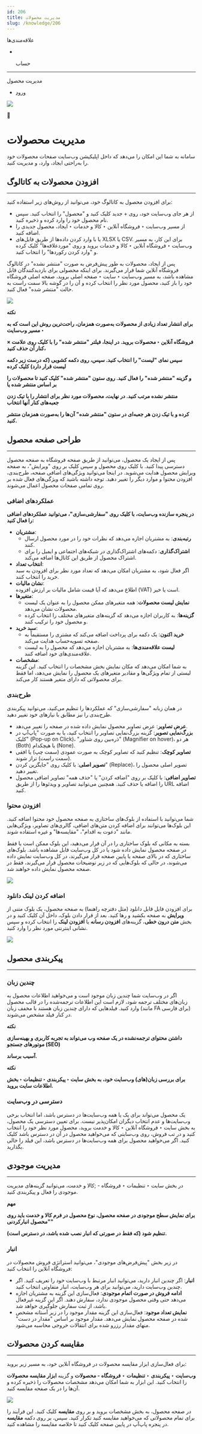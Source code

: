 ```yaml
---
id: 206
title: مدیریت محصولات
slug: /knowledge/206
---
```


 
  علاقه‌مندی‌ها
* [​](./206)

  حساب

---

 

مدیریت محصول

- [ورود](/web/login?redirect=/knowledge/article/206)

![](https://odoofarsi.com/web/image/2650?access_token=384f7e36-f943-4507-81ef-8e175d9df2ba)

📖

# مدیریت محصولات

سامانه به شما این امکان را می‌دهد که داخل اپلیکیشن وب‌سایت صفحات محصولات خود را به‌راحتی ایجاد، وارد، و مدیریت کنید.

## **افزودن محصولات به کاتالوگ**

---

برای افزودن محصول به کاتالوگ خود، می‌توانید از روش‌های زیر استفاده کنید:

* از هر جای وب‌سایت خود، روی + جدید کلیک کنید و "محصول" را انتخاب کنید. سپس نام محصول خود را وارد کرده و ذخیره کنید.
* از مسیر وب‌سایت ‣ فروشگاه آنلاین ‣ کالا و خدمات ‣ ایجاد، محصول جدیدی را اضافه کنید.
* یا با وارد کردن داده‌ها از طریق فایل‌های XLSX یا CSV. برای این کار، به مسیر وب‌سایت ‣ فروشگاه آنلاین ‣ کالا و خدمات بروید و روی "موردعلاقه‌ها" کلیک کرده و "وارد کردن رکوردها" را انتخاب کنید.

پس از ایجاد، محصولات به طور پیش‌فرض به صورت "منتشر نشده" در کاتالوگ فروشگاه آنلاین شما قرار می‌گیرند. برای اینکه محصولی برای بازدیدکنندگان قابل مشاهده باشد، به مسیر وب‌سایت ‣ سایت ‣ صفحه اصلی بروید، صفحه اصلی فروشگاه خود را باز کنید، محصول مورد نظر را انتخاب کرده و آن را در گوشه بالا سمت راست به حالت "منتشر شده" فعال کنید.

![](https://odoofarsi.com/web/image/2791-e378e5a0/image.png?access_token=a77620cb-913f-45df-8b8c-be25cb2697cb)

**نکته**

**برای انتشار تعداد زیادی از محصولات به‌صورت همزمان، راحت‌ترین روش این است که به مسیر وب‌سایت ‣**

**فروشگاه آنلاین ‣ محصولات بروید. در اینجا، فیلتر "منتشر شده" را با کلیک روی علامت × کنار آن حذف کنید،**

**سپس نمای "لیست" را انتخاب کنید. سپس، روی دکمه کشویی (که درست زیر دکمه لیست قرار دارد) کلیک کرده**

**و گزینه "منتشر شده" را فعال کنید. روی ستون "منتشر شده" کلیک کنید تا محصولات را بر اساس منتشر شده یا**

**منتشر نشده مرتب کنید. در نهایت، محصولات مورد نظر برای انتشار را با تیک زدن جعبه‌های کنار آنها انتخاب**

**کرده و با تیک زدن هر جعبه‌ای در ستون "منتشر شده" آن‌ها را به‌صورت همزمان منتشر کنید.**

## **طراحی صفحه محصول**

---

پس از ایجاد یک محصول، می‌توانید از طریق صفحه فروشگاه به صفحه محصول دسترسی پیدا کنید. با کلیک روی محصول و سپس کلیک بر روی "ویرایش"، به صفحه ویرایش محصول هدایت می‌شوید. در اینجا می‌توانید ویژگی‌های اضافی صفحه، طرح‌بندی، افزودن محتوا و موارد دیگر را تغییر دهید. توجه داشته باشید که ویژگی‌های فعال شده بر روی تمامی صفحات محصول اعمال می‌شوند.

### **عملکردهای اضافی**

**در پنجره سازنده وب‌سایت، با کلیک روی "سفارشی‌سازی"، می‌توانید عملکردهای اضافی را فعال کنید:**

* **مشتریان**:
  + **رتبه‌بندی**: به مشتریان اجازه می‌دهد که نظرات خود را در مورد محصول ارسال کنند.
  + **اشتراک‌گذاری**: دکمه‌های اشتراک‌گذاری در شبکه‌های اجتماعی و ایمیل را برای اشتراک محصول از طریق این کانال‌ها اضافه می‌کند.
* **انتخاب تعداد**:  
  اگر فعال شود، به مشتریان امکان می‌دهد که تعداد مورد نظر برای افزودن به سبد خرید را انتخاب کنند.
* **نشان مالیات**:  
  اطلاع می‌دهد که آیا قیمت شامل مالیات بر ارزش افزوده (VAT) است یا خیر.
* **متغیرها**:
  + **نمایش لیست محصولات**: همه متغیرهای ممکن محصول را به عنوان یک لیست محصولات نشان می‌دهد.
  + **گزینه‌ها**: به کاربران اجازه می‌دهد که گزینه‌های متغیرهای مختلف را انتخاب کرده و محصول خود را ترکیب کنند.
* **سبد خرید**:
  + **خرید اکنون**: یک دکمه برای پرداخت اضافه می‌کند که مشتری را مستقیماً به صفحه تسویه‌حساب هدایت می‌کند.
  + **لیست علاقه‌مندی‌ها**: به مشتریان اجازه می‌دهد که محصول را به لیست علاقه‌مندی‌های خود اضافه کنند.
* **مشخصات**:  
  به شما امکان می‌دهد که مکان نمایش بخش مشخصات را انتخاب کنید. این گزینه لیستی از تمام ویژگی‌ها و مقادیر متغیرهای یک محصول را نمایش می‌دهد، اما فقط برای محصولاتی که دارای متغیر هستند کار می‌کند.

### **طرح‌بندی**

در همان زبانه "سفارشی‌سازی" که عملکردها را تنظیم می‌کنید، می‌توانید پیکربندی طرح‌بندی را نیز مطابق با نیازهای خود تغییر دهید.

* **عرض تصاویر**: عرض تصاویر محصول نمایش داده شده در صفحه را تغییر می‌دهد.
* **بزرگ‌نمایی تصویر**: گزینه بزرگ‌نمایی تصاویر را انتخاب کنید، یا به صورت "پاپ‌آپ در کلیک" (Pop-up on Click)، "ذره‌بین روی شناور" (Magnifier on hover)، هر دو (Both) یا هیچکدام (None).
* **تصاویر کوچک**: تنظیم کنید که تصاویر کوچک به صورت عمودی (سمت چپ) یا افقی (سمت راست) تراز شوند.
* **تصویر اصلی**: با کلیک روی "جایگزین کردن" (Replace)، تصویر اصلی محصول را تغییر دهید.
* **تصاویر اضافی**: با کلیک بر روی "اضافه کردن" یا "حذف همه" تصاویر اضافی محصول را اضافه یا حذف کنید. همچنین می‌توانید تصاویر و ویدئوها را از طریق URL اضافه کنید.

### **افزودن محتوا**

شما می‌توانید با استفاده از بلوک‌های ساختاری به صفحه محصول خود محتوا اضافه کنید. این بلوک‌ها می‌توانند برای اضافه کردن متن‌های اضافی، گالری‌های تصاویر، ویژگی‌هایی مانند "دعوت به اقدام"، "مقایسه‌ها" و غیره استفاده شوند.

بسته به مکانی که بلوک ساختاری را در آن قرار می‌دهید، این بلوک ممکن است یا فقط در صفحه محصول نمایش داده شود یا در کل وب‌سایت قابل مشاهده باشد. بلوک‌های ساختاری که در بالای صفحه یا پایین صفحه قرار می‌گیرند، در کل وب‌سایت نمایش داده می‌شوند، در حالی که بلوک‌هایی که در زیر توضیحات محصول قرار می‌گیرند، فقط در صفحه محصول نمایش داده خواهند شد.

![](https://odoofarsi.com/web/image/2810-4b91d5d8/image.png?access_token=40635584-bf26-4770-b0a5-41892ec8a218)

### **اضافه کردن لینک دانلود**

برای افزودن فایل قابل دانلود (مثل دفترچه راهنما) به صفحه محصول، یک بلوک متنی از **ویرایش** به صفحه بکشید و رها کنید. بعد از قرار دادن بلوک، داخل آن کلیک کنید و در بخش **متن درون خطی**، گزینه‌های **افزودن رسانه** یا **افزودن لینک** را انتخاب کرده و سپس نشانی اینترنتی مورد نظر را وارد کنید.

![](https://odoofarsi.com/web/image/2817-61fadff9/image.png?access_token=6c77eec0-1960-4732-895a-8bdd80615e20)

## **پیکربندی محصول**

---

### **چندین زبان**

اگر در وب‌سایت شما چندین زبان موجود است و می‌خواهید اطلاعات محصول به زبان‌های مختلف ترجمه شود، لازم است این اطلاعات ترجمه‌شده را در قالب محصول وارد کنید. فیلدهایی که دارای چندین زبان هستند با مخفف زبان (مانند FA برای فارسی) در کنار فیلد مشخص می‌شوند.

**نکته**

**داشتن محتوای ترجمه‌نشده در یک صفحه وب می‌تواند به تجربه کاربری و بهینه‌سازی موتورهای جستجو (SEO)**

**آسیب برساند.**

**نکته**

**برای بررسی زبان(های) وب‌سایت خود، به بخش سایت ‣ پیکربندی ‣ تنظیمات ‣ بخش اطلاعات سایت بروید.**

### **دسترسی در وب‌سایت**

یک محصول می‌تواند برای یک یا همه وب‌سایت‌ها در دسترس باشد، اما انتخاب برخی وب‌سایت‌ها و عدم انتخاب دیگران امکان‌پذیر نیست. برای تعیین دسترسی یک محصول، به بخش سایت ‣ فروشگاه آنلاین ‣ کالا و خدمت بروید، محصول مورد نظر خود را انتخاب کنید و در تب فروش، روی وب‌سایتی که می‌خواهید محصول در آن در دسترس باشد کلیک کنید. اگر می‌خواهید محصول برای همه وب‌سایت‌ها در دسترس باشد، این فیلد را خالی بگذارید.

## **مدیریت موجودی**

---

در بخش سایت ‣ تنظیمات ‣ فروشگاه - ;کالا و خدمت، می‌توانید گزینه‌های مدیریت موجودی را فعال و پیکربندی کنید.

**مهم**

**برای نمایش سطح موجودی در صفحه محصول، نوع محصول در فرم کالا و خدمت باید روی "محصول انبارکردنی"**

**تنظیم شود (که فقط در صورتی که انبار نصب شده باشد، در دسترس است).**

### **انبار**

در زیر بخش "پیش‌فرض‌های موجودی"، می‌توانید استراتژی فروش محصولات در فروشگاه آنلاین را انتخاب کنید:

* **انبار**: اگر چندین انبار دارید، می‌توانید انبار مرتبط با وب‌سایت خود را تعریف کنید. اگر چندین وب‌سایت دارید، می‌توانید برای هر وب‌سایت، انبار متفاوتی انتخاب کنید.
* **ادامه فروش در صورت اتمام موجودی**: فعال‌سازی این گزینه به مشتریان اجازه می‌دهد حتی وقتی محصول موجودی ندارد، سفارش دهند. اگر این گزینه غیرفعال باشد، از ثبت سفارش جلوگیری خواهد شد.
* **نمایش تعداد موجود**: فعال‌سازی این گزینه مقدار موجود را در زیر آستانه مشخص شده در صفحه محصول نمایش می‌دهد. مقدار موجود بر اساس "مقدار در دست" منهای مقدار رزرو شده برای انتقالات خروجی محاسبه می‌شود.

## **مقایسه کردن محصولات**

---

برای فعال‌سازی ابزار مقایسه محصولات در فروشگاه آنلاین خود، به مسیر زیر بروید:

**وب‌سایت** ‣ **پیکربندی** ‣ **تنظیمات** ‣ **فروشگاه - محصولات** و گزینه **ابزار مقایسه محصولات** را انتخاب کنید. این ابزار به شما امکان می‌دهد مشخصات محصولات را ذخیره کرده و آن‌ها را در یک صفحه مقایسه کنید.

![](https://odoofarsi.com/web/image/2822-d8a427e8/image.png?access_token=26ae4cfa-d675-481f-8a2c-15587bbc218a)

در صفحه محصول، به بخش مشخصات بروید و بر روی **مقایسه** کلیک کنید. این فرآیند را برای تمام محصولاتی که می‌خواهید مقایسه کنید تکرار کنید. سپس، بر روی دکمه **مقایسه** در پنجره پاپ‌آپ در پایین صفحه کلیک کنید تا خلاصه مقایسه را مشاهده کنید.